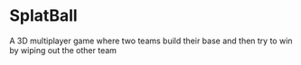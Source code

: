 # SplatBall
A 3D multiplayer game where two teams build their base and then try to win by wiping out the other team
